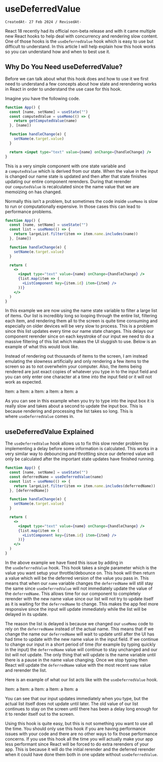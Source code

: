 # useDeferredValue

`CreatedAt- 27 Feb 2024 / RevisedAt-` 

React 18 recently had its official non-beta release and with it came multiple new React hooks to help deal with concurrency and rendering slow content. One of those hooks is the `useDeferredValue` hook which is easy to use but difficult to understand. In this article I will help explain how this hook works so you can understand how and when to best use it.

## Why Do You Need useDeferredValue?

Before we can talk about what this hook does and how to use it we first need to understand a few concepts about how state and rerendering works in React in order to understand the use case for this hook.

Imagine you have the following code.

```jsx
function App() {
  const [name, setName] = useState("")
  const computedValue = useMemo(() => {
    return getComputedValue(name)
  }, [name])

  function handleChange(e) {
    setName(e.target.value)
  }

  return <input type="text" value={name} onChange={handleChange} />
}
```

This is a very simple component with one state variable and a `computedValue` which is derived from our state. When the value in the input is changed our name state is updated and then after that state finishes updating our entire component rerenders. During that rerender our `computedValue` is recalculated since the name value that we are memoizing on has changed.

Normally this isn’t a problem, but sometimes the code inside `useMemo` is slow to run or computationally expensive. In those cases this can lead to performance problems.

```jsx
function App() {
  const [name, setName] = useState("")
  const list = useMemo(() => {
    return largeList.filter(item => item.name.includes(name))
  }, [name])

  function handleChange(e) {
    setName(e.target.value)
  }

  return (
    <>
      <input type="text" value={name} onChange={handleChange} />
      {list.map(item => (
        <ListComponent key={item.id} item={item} />
      ))}
    </>
  )
}
```

In this example we are now using the name state variable to filter a large list of items. Our list is incredibly long so looping through the entire list, filtering each item, and rendering them all to the screen is quite time consuming and especially on older devices will be very slow to process. This is a problem since this list updates every time our name state changes. This delays our component rerender since on each keystroke of our input we need to do a massive filtering of this list which makes the UI sluggish to use. Below is an example of what this would look like.

Instead of rendering out thousands of items to the screen, I am instead emulating the slowness artificially and only rendering a few items to the screen so as to not overwhelm your computer. Also, the items being rendered are just exact copies of whatever you type in to the input field and you can only enter one character at a time into the input field or it will not work as expected.

Item: a
Item: a
Item: a
Item: a
Item: a

As you can see in this example when you try to type into the input box it is really slow and takes about a second to update the input box. This is because rendering and processing the list takes so long. This is where `useDeferredValue` comes in.

## useDeferredValue Explained

The `useDeferredValue` hook allows us to fix this slow render problem by implementing a delay before some information is calculated. This works in a very similar way to debouncing and throttling since our deferred value will only be calculated after the important state updates have finished running.

```jsx
function App() {
  const [name, setName] = useState("")
  const deferredName = useDeferredValue(name)
  const list = useMemo(() => {
    return largeList.filter(item => item.name.includes(deferredName))
  }, [deferredName])

  function handleChange(e) {
    setName(e.target.value)
  }

  return (
    <>
      <input type="text" value={name} onChange={handleChange} />
      {list.map(item => (
        <ListComponent key={item.id} item={item} />
      ))}
    </>
  )
}
```

In the above example we have fixed this issue by adding in the `useDeferredValue` hook. This hook takes a single parameter which is the value you want setup your throttle/debounce on. This hook will then return a value which will be the deferred version of the value you pass in. This means that when our `name` variable changes the `deferredName` will still stay the same since `useDeferredValue` will not immediately update the value of the `deferredName`. This allows time for our component to completely rerender with the new name value since our list will not try to update itself as it is waiting for the `deferredName` to change. This makes the app feel more responsive since the input will update immediately while the list will be delayed in its update.

The reason the list is delayed is because we changed our `useMemo` code to rely on the `deferredName` instead of the actual name. This means that if we change the name our `deferredName` will wait to update until after the UI has had time to update with the new name value in the input field. If we continue to change our input in a short period of time (for example by typing quickly in the input) the `deferredName` value will continue to stay unchanged and our list will not update. The only thing that will update is the name variable until there is a pause in the name value changing. Once we stop typing then React will update the `deferredName` value with the most recent `name` value and rerender the list.

Here is an example of what our list acts like with the `useDeferredValue` hook.

Item: a
Item: a
Item: a
Item: a
Item: a

You can see that our input updates immediately when you type, but the actual list itself does not update until later. The old value of our list continues to stay on the screen until there has been a delay long enough for it to render itself out to the screen.

Using this hook is quite easy, but this is not something you want to use all the time. You should only use this hook if you are having performance issues with your code and there are no other ways to fix those performance concerns. If you use this hook all the time you will actually make your app less performant since React will be forced to do extra rerenders of your app. This is because it will do the initial rerender and the deferred rerender when it could have done them both in one update without `useDeferredValue`.